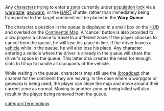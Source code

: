 Any [characters](/character "wikilink") trying to enter a
[zone](/zone "wikilink") currently under [population
lock](/population_lock "wikilink") via a [warpgate](/warpgate "wikilink"),
[geowarp](/geowarp "wikilink"), or the [HART](/HART "wikilink") shuttle,
rather than immediately being transported to the target continent will
be placed in the **Warp Queue**.

The character's position in the queue is displayed in a small box on the
[HUD](/HUD "wikilink") and overlaid on the [Continental
Map](/Continental_Map "wikilink"). A 'cancel' button is also provided to
allow players a chance to travel to a different zone. If the player
chooses to cancel from the queue, he will lose his place in line. If the
driver leaves a [vehicle](/vehicle "wikilink") while in the queue, he
will also lose his place. Any character entering a vehicle where the
driver is already in the queue will share the driver's space in the
queue. This latter also creates the need for enough slots to fill up to
handle all occupants of the vehicle.

While waiting in the queue, characters may still use the
[/broadcast](/In-Game_Commands "wikilink") chat channel for the continent
they are leaving. In the case where a warpgate or geowarp is being used,
the player can close the map and move around their current zone as
normal. Moving to another zone or being killed will also result in the
player being removed from the queue.

[category:Terminology](/category:Terminology "wikilink")
